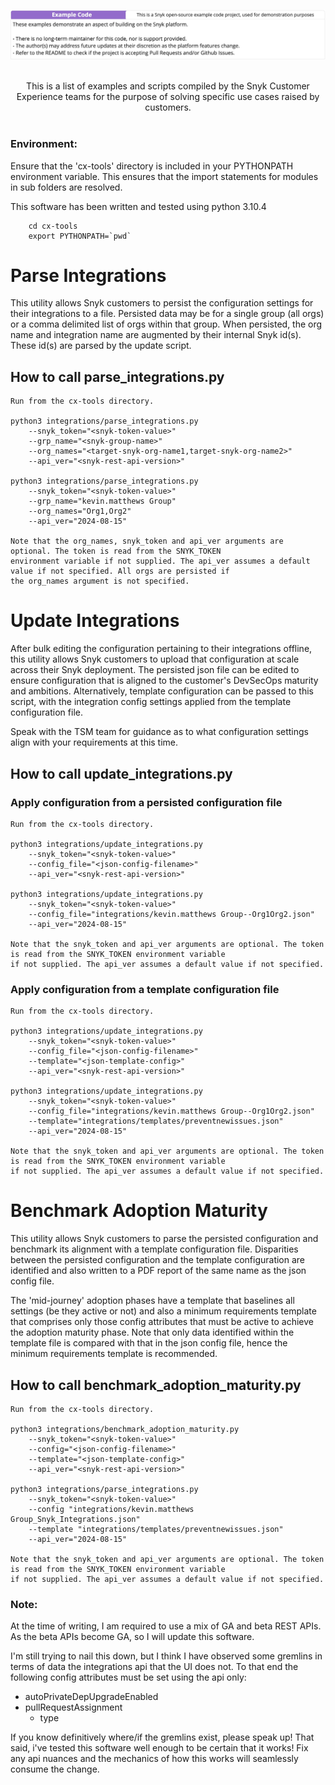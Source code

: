 ![snyk-oss-category](https://github.com/snyk-labs/oss-images/blob/main/oss-example.jpg)

<br/>
<div align="center">
This is a list of examples and scripts compiled by the Snyk Customer Experience teams for the purpose of solving specific use cases raised by customers.
</div>
<br/>

### Environment:
Ensure that the 'cx-tools' directory is included in your PYTHONPATH environment variable. This ensures that the import 
statements for modules in sub folders are resolved. 

This software has been written and tested using python 3.10.4

````
    cd cx-tools
    export PYTHONPATH=`pwd`
````

# Parse Integrations
This utility allows Snyk customers to persist the configuration settings for their integrations to a file. Persisted
data may be for a single group (all orgs) or a comma delimited list of orgs within that group. When persisted, the 
org name and integration name are augmented by their internal Snyk id(s). These id(s) are parsed by the update script.

## How to call parse_integrations.py
````
Run from the cx-tools directory.

python3 integrations/parse_integrations.py
    --snyk_token="<snyk-token-value>" 
    --grp_name="<snyk-group-name>"
    --org_names="<target-snyk-org-name1,target-snyk-org-name2>" 
    --api_ver="<snyk-rest-api-version>"

python3 integrations/parse_integrations.py
    --snyk_token="<snyk-token-value>" 
    --grp_name="kevin.matthews Group"
    --org_names="Org1,Org2" 
    --api_ver="2024-08-15"

Note that the org_names, snyk_token and api_ver arguments are optional. The token is read from the SNYK_TOKEN 
environment variable if not supplied. The api_ver assumes a default value if not specified. All orgs are persisted if 
the org_names argument is not specified.
````

# Update Integrations

After bulk editing the configuration pertaining to their integrations offline, this utility allows Snyk customers 
to upload that configuration at scale across their Snyk deployment. The persisted json file can be edited to ensure 
configuration that is aligned to the customer's DevSecOps maturity and ambitions. Alternatively, template configuration 
can be passed to this script, with the integration config settings applied from the template configuration file.

Speak with the TSM team for guidance as to what configuration settings align with your requirements at this time.

## How to call update_integrations.py
### Apply configuration from a persisted configuration file
````
Run from the cx-tools directory.

python3 integrations/update_integrations.py
    --snyk_token="<snyk-token-value>" 
    --config_file="<json-config-filename>"
    --api_ver="<snyk-rest-api-version>"

python3 integrations/update_integrations.py
    --snyk_token="<snyk-token-value>" 
    --config_file="integrations/kevin.matthews Group--Org1Org2.json"
    --api_ver="2024-08-15"
    
Note that the snyk_token and api_ver arguments are optional. The token is read from the SNYK_TOKEN environment variable 
if not supplied. The api_ver assumes a default value if not specified.
````
### Apply configuration from a template configuration file
````
Run from the cx-tools directory.

python3 integrations/update_integrations.py
    --snyk_token="<snyk-token-value>" 
    --config_file="<json-config-filename>"
    --template="<json-template-config>"
    --api_ver="<snyk-rest-api-version>"

python3 integrations/update_integrations.py
    --snyk_token="<snyk-token-value>" 
    --config_file="integrations/kevin.matthews Group--Org1Org2.json"
    --template="integrations/templates/preventnewissues.json"
    --api_ver="2024-08-15"

Note that the snyk_token and api_ver arguments are optional. The token is read from the SNYK_TOKEN environment variable 
if not supplied. The api_ver assumes a default value if not specified.
````

# Benchmark Adoption Maturity
This utility allows Snyk customers to parse the persisted configuration and benchmark its alignment with a template
configuration file. Disparities between the persisted configuration and the template configuration are identified and 
also written to a PDF report of the same name as the json config file. 

The 'mid-journey' adoption phases have a template that baselines all settings (be they active or not) and also a minimum 
requirements template that comprises only those config attributes that must be active to achieve the adoption maturity 
phase. Note that only data identified within the template file is compared with that in the json config file, hence the 
minimum requirements template is recommended. 

## How to call benchmark_adoption_maturity.py
````
Run from the cx-tools directory.

python3 integrations/benchmark_adoption_maturity.py
    --snyk_token="<snyk-token-value>" 
    --config="<json-config-filename>"
    --template="<json-template-config>"
    --api_ver="<snyk-rest-api-version>"

python3 integrations/parse_integrations.py
    --snyk_token="<snyk-token-value>" 
    --config "integrations/kevin.matthews Group_Snyk_Integrations.json"
    --template "integrations/templates/preventnewissues.json"
    --api_ver="2024-08-15"

Note that the snyk_token and api_ver arguments are optional. The token is read from the SNYK_TOKEN environment variable 
if not supplied. The api_ver assumes a default value if not specified.
````

### Note:
At the time of writing, I am required to use a mix of GA and beta REST APIs. As the beta APIs become GA, so I will 
update this software.

I'm still trying to nail this down, but I think I have observed some gremlins in terms of data the integrations api 
that the UI does not. To that end the following config attributes must be set using the api only:

- autoPrivateDepUpgradeEnabled
- pullRequestAssignment
  - type

If you know definitively where/if the gremlins exist, please speak up! That said, i've tested this software well enough 
to be certain that it works! Fix any api nuances and the mechanics of how this works will seamlessly consume the change.